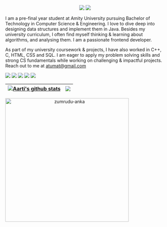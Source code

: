 

<p align="center">
<img src="https://badges.frapsoft.com/os/v1/open-source.svg?v=103">
<img src="https://img.shields.io/badge/Contributions-Welcome-brightgreen">
</p>


 
 
I am a pre-final year student at Amity University pursuing Bachelor of Technology in Computer Science & Engineering. 
I love to dive deep into designing data structures and implement them in Java. Besides 
my university curriculum, I often find myself thinking & learning about algorithms, and analysing them. I am a passionate frontend developer.



As part of my university coursework & projects, I have also worked in C++, C, HTML, CSS and SQL. 
I am eager to apply my problem solving skills and strong CS fundamentals while working on challenging
& impactful projects. 
Reach out to me at atumat@gmail.com <br>

<img src="https://img.icons8.com/color/48/000000/java-coffee-cup-logo--v1.png"/>   <img src="https://img.icons8.com/color/48/000000/html-5--v1.png"/>   <img   src="https://img.icons8.com/color/48/000000/css3.png"/>   <img src="https://img.icons8.com/color/48/000000/javascript--v1.png"/>  <img src="https://img.icons8.com/color/48/000000/mysql-logo.png"/>  
<p align="center"> 

| <a href="https://github.com/atumat/github-readme-stats"><img align="center" src="https://github-readme-stats.vercel.app/api?username=atumat&show_icons=true&include_all_commits=true&theme=buefy&hide_border=true" alt="Aarti's github stats" /></a> | <a href="https://github.com/atumat/github-readme-stats"><img align="center" src="https://github-readme-stats.vercel.app/api/top-langs/?username=atumat&layout=compact&theme=buefy&hide_border=true" /></a> |
| ------------- | ------------- |

<a href="https://github.com/atumat/github-readme-streak-stats" >
      <img align="left" width=390 src="https://github-readme-streak-stats.herokuapp.com/?user=zumrudu-anka&theme=react&border=61dafb&hide_border=true" alt="zumrudu-anka" />
    </a>
  

